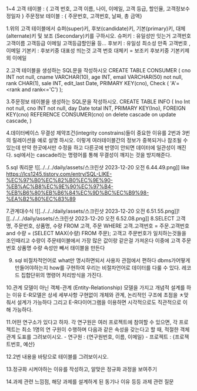 1~4
고객 테이블 : { 고객 번호, 고객 이름, 나이, 이메일, 고객 등급, 할인율, 고객정보수정일자 } 주문정보 테이블 : { 주문번호, 고객번호, 날짜, 총 금액}

1.위의 고객 테이블에서 슈퍼(super)키, 후보(candidate)키, 기본(primary)키, 대체(alternate)키 및 보조 (Secondary)키를 구하시오.
	슈퍼키 : 유일성만 잇는거
	고객번호 고객이름 고객등급
	이메일 고객등급할인율
	등...
	후보키 : 유일성 최소성 만족
	고객번호 , 이메일
	기본키 : 후보키중 대표성 띄는것
	고객 번호
	대체키 = 보조키 후보키중 기본키제외
	이에일

2.고객 테이블을 생성하는 SQL문을 작성하시오
	CREATE TABLE CONSUMER (
		cno INT not null,
		cname VARCHAR(10),
		age INT,
		email VARCHAR(50) not null,
		rank CHAR(1),
		sale INT,
		edit_last Date,
		PRIMARY KEY(cno),
		Check ( 'A'=<rank  and rank<='C')
	);

3.주문정보 테이블을 생성하는 SQL문을 작성하시오.
	CREATE TABLE INFO (
		Ino Int not null,
		cno INT not null,
		day Date
		total INT,
		PRIMARY KEY(Ino),
		FOREIGN  KEY(cno) REFERENCE CONSUMER(cno) on delete cascade on update cascade,
	)

4.데이터베이스 무결성 제약조건(integrity constrains)들이 중요한 이유를 2번과 3번의 릴레이션을 예로 설명 하시오.
	이렇게 여러테이블간의 정보가 중복되거나 참조될 수 있는데
	만약 한곳에서만 수정을 하고 다른곳에 반영이 안되면 데이터에 일관성이 깨진다.
	sql에서는 cascade라는 명령어를 통해 무결성이 깨지는 것을 방지해준다.

5.sql 쿼리문
	![[../../../daily/assets/스크린샷 2023-12-20 오전 6.44.49.png]]
	like
	https://lcs1245.tistory.com/entry/SQL-LIKE-%EC%97%B0%EC%82%B0%EC%9E%90-%EB%AC%B8%EC%9E%90%EC%97%B4-%EB%B6%80%EB%B6%84%EC%9D%BC%EC%B9%98-%EA%B2%80%EC%83%89

7.관계대수식
	![[../../../daily/assets/스크린샷 2023-12-20 오전 6.51.55.png]]![[../../../daily/assets/스크린샷 2023-12-20 오전 6.52.08.png]]
8.SELECT 고객명, 주문번호, 상품명, 수량 FROM 고객, 주문 WHERE 고객.고객번호 = 주문.고객번호 and 수량 = (SELECT MAX(수량) FROM 주문);
	고객고 주문번호가 일치하는것들을 조인때리고 수량이 주문테이블에서 가장 많은 값이랑 같은걸 가져온다
	이중에 고객 주문번호 상품명 수량 속성만 빼서 태이블을 만든다

9.
	sql 비절차적언어로 what만 명시하면되서 사용자 관점에서 편하다
	dbms가어떻게 만들어야하는지 how를  구현하여 우리는 비절차언어로 데이터를 다룰 수 있다. 레코드 집합단위의 명령어 처리방식을 가진다.
	
10.관계 모델이 아닌 객체-관계 (Entity-Relationship) 모델을 가지고 개념적 설계를 하는 이유
	E-R모델은 상세 세부사항 구현없이 개체와 관계, 논리적인 구조에 초점을 ㅊ맞춰서 설계가 가능하다
	그리고 E-R다이어그램을 이용하면 시각적으로도 직관적으로 이해 가능하다.

11.어떤 연구소가 있다고 하자. 각 연구원은 여러 프로젝트에 참여할 수 있으면, 각 프로젝트는 최소 1명의 연 구원이 수행하며 다음과 같은 속성을 갖는다고 할 때, 적절한 객체 관계 도표를 그려보이시오. - 연구원 : {연구원번호, 이름, 이메일} - 프로젝트 : {프로젝트번호, 예산}

12.2번 내용을 바탕으로 테이블를 그려보이시오.

13.정규화 시켜야하는 이유를 작성하고, 알맞은 정규화 과정을 보여주기

14.과제 관련 느낌점, 해당 과제를 설계하게 된 동기나 이유 등등 과제 관련 질문